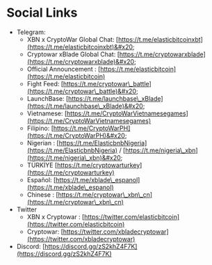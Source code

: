 # Social Links

* Telegram:
  * XBN x CryptoWar Global Chat: [https://t.me/elasticbitcoinxbt](https://t.me/elasticbitcoinxbt)&#x20;
  * Cryptowar xBlade Global Chat: [https://t.me/cryptowarxblade](https://t.me/cryptowarxblade)&#x20;
  * Official Announcement : [https://t.me/elasticbitcoin](https://t.me/elasticbitcoin)
  * Fight Feed: [https://t.me/cryptowar\_battle](https://t.me/cryptowar\_battle)&#x20;
  * LaunchBase: [https://t.me/launchbase\_xBlade](https://t.me/launchbase\_xBlade)&#x20;
  * Vietnamese: [https://t.me/CryptoWarVietnamesegames](https://t.me/CryptoWarVietnamesegames)
  * Filipino: [https://t.me/CryptoWarPH](https://t.me/CryptoWarPH)&#x20;
  * Nigerian : [https://t.me/ElasticbnbNigeria](https://t.me/ElasticbnbNigeria) / [https://t.me/nigeria\_xbn](https://t.me/nigeria\_xbn)&#x20;
  * TÜRKİYE [https://t.me/cryptowarturkey](https://t.me/cryptowarturkey)
  * Español: [https://t.me/xblade\_espanol](https://t.me/xblade\_espanol)
  * Chinese : [https://t.me/cryptowar\_xbn\_cn](https://t.me/cryptowar\_xbn\_cn)
* Twitter
  * XBN x Cryptowar : [https://twitter.com/elasticbitcoin](https://twitter.com/elasticbitcoin)
  * Cryptowar: [https://twitter.com/xbladecryptowar](https://twitter.com/xbladecryptowar)
* Discord: [https://discord.gg/zS2khZ4F7K](https://discord.gg/zS2khZ4F7K)

